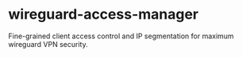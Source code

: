# wireguard-access-manager
Fine-grained client access control and IP segmentation for maximum wireguard VPN security.
